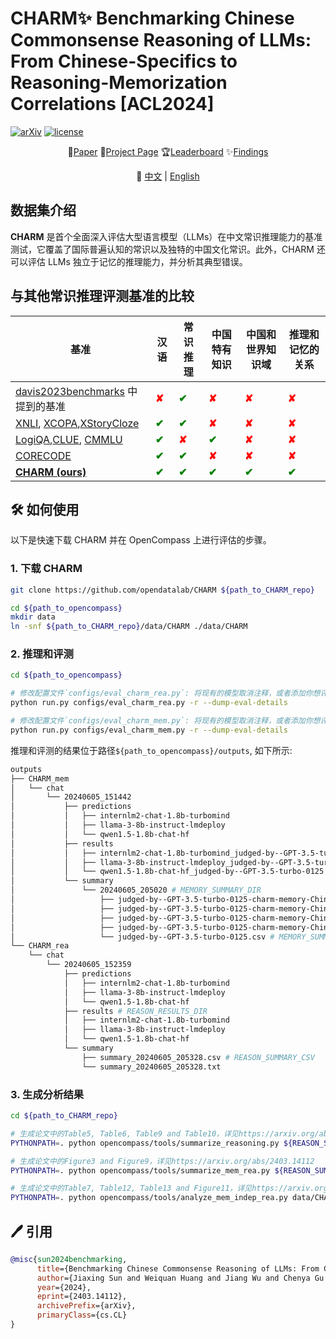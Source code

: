 # CHARM✨ Benchmarking Chinese Commonsense Reasoning of LLMs: From Chinese-Specifics to Reasoning-Memorization Correlations [ACL2024]
[![arXiv](https://img.shields.io/badge/arXiv-2403.14112-b31b1b.svg)](https://arxiv.org/abs/2403.14112)
[![license](https://img.shields.io/github/license/InternLM/opencompass.svg)](./LICENSE)
<div align="center">

📃[Paper](https://arxiv.org/abs/2403.14112)
🏰[Project Page](https://opendatalab.github.io/CHARM/)
🏆[Leaderboard](https://opendatalab.github.io/CHARM/leaderboard.html)
✨[Findings](https://opendatalab.github.io/CHARM/findings.html)
</div>

<div align="center">
    📖 <a href="./README_ZH.md">   中文</a> | <a href="./README.md">English</a>
</div>

## 数据集介绍

**CHARM** 是首个全面深入评估大型语言模型（LLMs）在中文常识推理能力的基准测试，它覆盖了国际普遍认知的常识以及独特的中国文化常识。此外，CHARM 还可以评估 LLMs 独立于记忆的推理能力，并分析其典型错误。


## 与其他常识推理评测基准的比较
<html lang="en">
        <table align="center">
            <thead class="fixed-header">
                <tr>
                    <th>基准</th>
                    <th>汉语</th>
                    <th>常识推理</th>
                    <th>中国特有知识</th>
                    <th>中国和世界知识域</th>
                    <th>推理和记忆的关系</th>
                </tr>
            </thead>
            <tr>
                <td><a href="https://arxiv.org/abs/2302.04752"> davis2023benchmarks</a> 中提到的基准</td>
                <td><strong><span style="color: red;">&#x2718;</span></strong></td>
                <td><strong><span style="color: green;">&#x2714;</span></strong></td>
                <td><strong><span style="color: red;">&#x2718;</span></strong></td>
                <td><strong><span style="color: red;">&#x2718;</span></strong></td>
                <td><strong><span style="color: red;">&#x2718;</span></strong></td>
            </tr>
            <tr>
                <td><a href="https://arxiv.org/abs/1809.05053"> XNLI</a>, <a
                        href="https://arxiv.org/abs/2005.00333">XCOPA</a>,<a
                        href="https://arxiv.org/abs/2112.10668">XStoryCloze</a></td>
                <td><strong><span style="color: green;">&#x2714;</span></strong></td>
                <td><strong><span style="color: green;">&#x2714;</span></strong></td>
                <td><strong><span style="color: red;">&#x2718;</span></strong></td>
                <td><strong><span style="color: red;">&#x2718;</span></strong></td>
                <td><strong><span style="color: red;">&#x2718;</span></strong></td>
            </tr>
            <tr>
                <td><a href="https://arxiv.org/abs/2007.08124">LogiQA</a>,<a
                        href="https://arxiv.org/abs/2004.05986">CLUE</a>, <a
                        href="https://arxiv.org/abs/2306.09212">CMMLU</a></td>
                <td><strong><span style="color: green;">&#x2714;</span></strong></td>
                <td><strong><span style="color: red;">&#x2718;</span></strong></td>
                <td><strong><span style="color: green;">&#x2714;</span></strong></td>
                <td><strong><span style="color: red;">&#x2718;</span></strong></td>
                <td><strong><span style="color: red;">&#x2718;</span></strong></td>
            </tr>
            <tr>
                <td><a href="https://arxiv.org/abs/2312.12853">CORECODE</a> </td>
                <td><strong><span style="color: green;">&#x2714;</span></strong></td>
                <td><strong><span style="color: green;">&#x2714;</span></strong></td>
                <td><strong><span style="color: red;">&#x2718;</span></strong></td>
                <td><strong><span style="color: red;">&#x2718;</span></strong></td>
                <td><strong><span style="color: red;">&#x2718;</span></strong></td>
            </tr>
            <tr>
                <td><strong><a href="https://arxiv.org/abs/2403.14112">CHARM (ours)</a> </strong></td>
                <td><strong><span style="color: green;">&#x2714;</span></strong></td>
                <td><strong><span style="color: green;">&#x2714;</span></strong></td>
                <td><strong><span style="color: green;">&#x2714;</span></strong></td>
                <td><strong><span style="color: green;">&#x2714;</span></strong></td>
                <td><strong><span style="color: green;">&#x2714;</span></strong></td>
            </tr>
        </table>


## 🛠️ 如何使用
以下是快速下载 CHARM 并在 OpenCompass 上进行评估的步骤。

### 1. 下载 CHARM
```bash
git clone https://github.com/opendatalab/CHARM ${path_to_CHARM_repo}

cd ${path_to_opencompass}
mkdir data
ln -snf ${path_to_CHARM_repo}/data/CHARM ./data/CHARM
```
### 2. 推理和评测
```bash
cd ${path_to_opencompass}

# 修改配置文件`configs/eval_charm_rea.py`: 将现有的模型取消注释，或者添加你想评测的模型
python run.py configs/eval_charm_rea.py -r --dump-eval-details

# 修改配置文件`configs/eval_charm_mem.py`: 将现有的模型取消注释，或者添加你想评测的模型
python run.py configs/eval_charm_mem.py -r --dump-eval-details
```
推理和评测的结果位于路径`${path_to_opencompass}/outputs`, 如下所示:
```bash
outputs
├── CHARM_mem
│   └── chat
│       └── 20240605_151442
│           ├── predictions
│           │   ├── internlm2-chat-1.8b-turbomind
│           │   ├── llama-3-8b-instruct-lmdeploy
│           │   └── qwen1.5-1.8b-chat-hf
│           ├── results
│           │   ├── internlm2-chat-1.8b-turbomind_judged-by--GPT-3.5-turbo-0125
│           │   ├── llama-3-8b-instruct-lmdeploy_judged-by--GPT-3.5-turbo-0125
│           │   └── qwen1.5-1.8b-chat-hf_judged-by--GPT-3.5-turbo-0125
│           └── summary
│               └── 20240605_205020 # MEMORY_SUMMARY_DIR
│                   ├── judged-by--GPT-3.5-turbo-0125-charm-memory-Chinese_Anachronisms_Judgment
│                   ├── judged-by--GPT-3.5-turbo-0125-charm-memory-Chinese_Movie_and_Music_Recommendation
│                   ├── judged-by--GPT-3.5-turbo-0125-charm-memory-Chinese_Sport_Understanding
│                   ├── judged-by--GPT-3.5-turbo-0125-charm-memory-Chinese_Time_Understanding
│                   └── judged-by--GPT-3.5-turbo-0125.csv # MEMORY_SUMMARY_CSV
└── CHARM_rea
    └── chat
        └── 20240605_152359
            ├── predictions
            │   ├── internlm2-chat-1.8b-turbomind
            │   ├── llama-3-8b-instruct-lmdeploy
            │   └── qwen1.5-1.8b-chat-hf
            ├── results # REASON_RESULTS_DIR
            │   ├── internlm2-chat-1.8b-turbomind
            │   ├── llama-3-8b-instruct-lmdeploy
            │   └── qwen1.5-1.8b-chat-hf
            └── summary
                ├── summary_20240605_205328.csv # REASON_SUMMARY_CSV
                └── summary_20240605_205328.txt
```
### 3. 生成分析结果
```bash
cd ${path_to_CHARM_repo}

# 生成论文中的Table5, Table6, Table9 and Table10，详见https://arxiv.org/abs/2403.14112
PYTHONPATH=. python opencompass/tools/summarize_reasoning.py ${REASON_SUMMARY_CSV}

# 生成论文中的Figure3 and Figure9，详见https://arxiv.org/abs/2403.14112
PYTHONPATH=. python opencompass/tools/summarize_mem_rea.py ${REASON_SUMMARY_CSV} ${MEMORY_SUMMARY_CSV}

# 生成论文中的Table7, Table12, Table13 and Figure11，详见https://arxiv.org/abs/2403.14112
PYTHONPATH=. python opencompass/tools/analyze_mem_indep_rea.py data/CHARM ${REASON_RESULTS_DIR} ${MEMORY_SUMMARY_DIR} ${MEMORY_SUMMARY_CSV}
```

## 🖊️ 引用
```bibtex
@misc{sun2024benchmarking,
      title={Benchmarking Chinese Commonsense Reasoning of LLMs: From Chinese-Specifics to Reasoning-Memorization Correlations},
      author={Jiaxing Sun and Weiquan Huang and Jiang Wu and Chenya Gu and Wei Li and Songyang Zhang and Hang Yan and Conghui He},
      year={2024},
      eprint={2403.14112},
      archivePrefix={arXiv},
      primaryClass={cs.CL}
}
```
